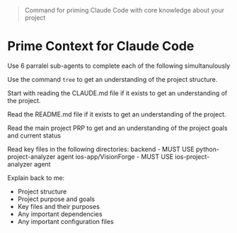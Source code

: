 > Command for priming Claude Code with core knowledge about your project

# Prime Context for Claude Code

Use 6 parralel sub-agents to complete each of the following simultanulously

Use the command `tree` to get an understanding of the project structure.

Start with reading the CLAUDE.md file if it exists to get an understanding of the project.

Read the README.md file if it exists to get an understanding of the project.

Read the main project PRP to get and an understanding of the project goals and current status

Read key files in the following directories:
backend - MUST USE python-project-analyzer agent
ios-app/VisionForge - MUST USE ios-project-analyzer agent

Explain back to me:
- Project structure
- Project purpose and goals
- Key files and their purposes
- Any important dependencies
- Any important configuration files